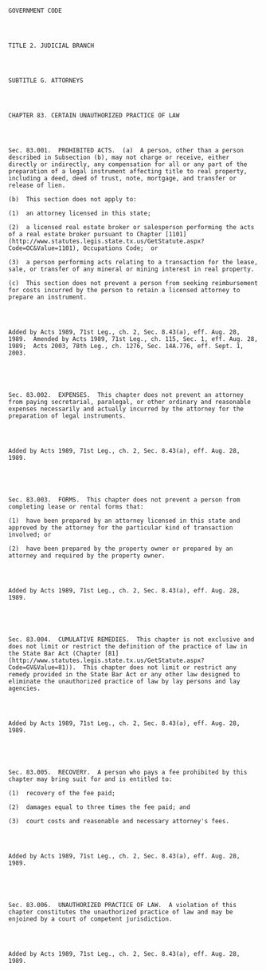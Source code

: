 ﻿
    
    
    	
    					
    
    
    GOVERNMENT CODE
    
      
    
    
    TITLE 2. JUDICIAL BRANCH
    
      
    
    
    SUBTITLE G. ATTORNEYS
    
      
    
    
    CHAPTER 83. CERTAIN UNAUTHORIZED PRACTICE OF LAW
    
      
    
    
    Sec. 83.001.  PROHIBITED ACTS.  (a)  A person, other than a person described in Subsection (b), may not charge or receive, either directly or indirectly, any compensation for all or any part of the preparation of a legal instrument affecting title to real property, including a deed, deed of trust, note, mortgage, and transfer or release of lien.
    
    (b)  This section does not apply to:
    
    (1)  an attorney licensed in this state;
    
    (2)  a licensed real estate broker or salesperson performing the acts of a real estate broker pursuant to Chapter [1101](http://www.statutes.legis.state.tx.us/GetStatute.aspx?Code=OC&Value=1101), Occupations Code;  or
    
    (3)  a person performing acts relating to a transaction for the lease, sale, or transfer of any mineral or mining interest in real property.
    
    (c)  This section does not prevent a person from seeking reimbursement for costs incurred by the person to retain a licensed attorney to prepare an instrument.
    
    
    
    
    Added by Acts 1989, 71st Leg., ch. 2, Sec. 8.43(a), eff. Aug. 28, 1989.  Amended by Acts 1989, 71st Leg., ch. 115, Sec. 1, eff. Aug. 28, 1989;  Acts 2003, 78th Leg., ch. 1276, Sec. 14A.776, eff. Sept. 1, 2003.
    
    
    
    
    
    Sec. 83.002.  EXPENSES.  This chapter does not prevent an attorney from paying secretarial, paralegal, or other ordinary and reasonable expenses necessarily and actually incurred by the attorney for the preparation of legal instruments.
    
    
    
    
    Added by Acts 1989, 71st Leg., ch. 2, Sec. 8.43(a), eff. Aug. 28, 1989.
    
    
    
    
    
    Sec. 83.003.  FORMS.  This chapter does not prevent a person from completing lease or rental forms that:
    
    (1)  have been prepared by an attorney licensed in this state and approved by the attorney for the particular kind of transaction involved; or
    
    (2)  have been prepared by the property owner or prepared by an attorney and required by the property owner.
    
    
    
    
    Added by Acts 1989, 71st Leg., ch. 2, Sec. 8.43(a), eff. Aug. 28, 1989.
    
    
    
    
    
    Sec. 83.004.  CUMULATIVE REMEDIES.  This chapter is not exclusive and does not limit or restrict the definition of the practice of law in the State Bar Act (Chapter [81](http://www.statutes.legis.state.tx.us/GetStatute.aspx?Code=GV&Value=81)).  This chapter does not limit or restrict any remedy provided in the State Bar Act or any other law designed to eliminate the unauthorized practice of law by lay persons and lay agencies.
    
    
    
    
    Added by Acts 1989, 71st Leg., ch. 2, Sec. 8.43(a), eff. Aug. 28, 1989.
    
    
    
    
    
    Sec. 83.005.  RECOVERY.  A person who pays a fee prohibited by this chapter may bring suit for and is entitled to:
    
    (1)  recovery of the fee paid;
    
    (2)  damages equal to three times the fee paid; and
    
    (3)  court costs and reasonable and necessary attorney's fees.
    
    
    
    
    Added by Acts 1989, 71st Leg., ch. 2, Sec. 8.43(a), eff. Aug. 28, 1989.
    
    
    
    
    
    Sec. 83.006.  UNAUTHORIZED PRACTICE OF LAW.  A violation of this chapter constitutes the unauthorized practice of law and may be enjoined by a court of competent jurisdiction.
    
    
    
    
    Added by Acts 1989, 71st Leg., ch. 2, Sec. 8.43(a), eff. Aug. 28, 1989.
    
    
    
    
    				
